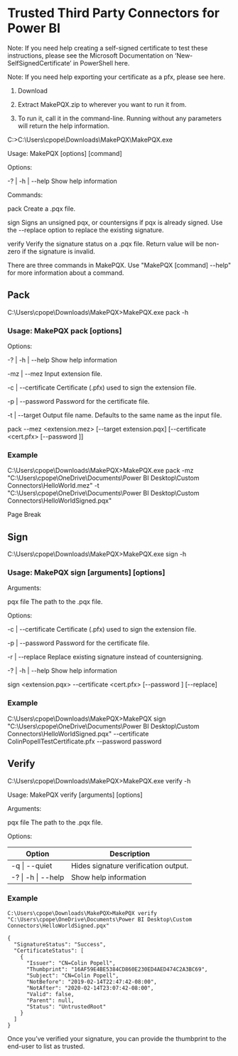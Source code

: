 # Trusted Third Party Connectors for Power BI 

Note: If you need help creating a self-signed certificate to test these instructions, please see the Microsoft Documentation on ‘New-SelfSignedCertificate’ in PowerShell here. 

Note: If you need help exporting your certificate as a pfx, please see here. 

1. Download

2. Extract MakePQX.zip to wherever you want to run it from. 

3. To run it, call it in the command-line. Running without any parameters will return the help information. 

C:\>C:\Users\cpope\Downloads\MakePQX\MakePQX.exe 

Usage: MakePQX [options] [command] 

 

Options: 

  -?  | -h | --help  Show help information 

 

Commands: 

  pack    Create a .pqx file. 

  sign    Signs an unsigned pqx, or countersigns if pqx is already signed. Use the --replace option to replace the existing signature. 

  verify  Verify the signature status on a .pqx file. Return value will be non-zero if the signature is invalid. 

 

There are three commands in MakePQX. Use "MakePQX [command] --help" for more information about a command. 

## Pack 

 

C:\Users\cpope\Downloads\MakePQX>MakePQX.exe pack -h 

 

 

### Usage: MakePQX pack [options] 

 

Options: 

  -?  | -h | --help    Show help information 

  -mz | --mez          Input extension file. 

  -c  | --certificate  Certificate (.pfx) used to sign the extension file. 

  -p  | --password     Password for the certificate file. 

  -t  | --target       Output file name. Defaults to the same name as the input file. 

pack --mez <extension.mez> [--target extension.pqx] [--certificate <cert.pfx> [--password <password>]] 

 

### Example 

 

C:\Users\cpope\Downloads\MakePQX>MakePQX.exe pack -mz "C:\Users\cpope\OneDrive\Documents\Power BI Desktop\Custom Connectors\HelloWorld.mez" -t "C:\Users\cpope\OneDrive\Documents\Power BI Desktop\Custom Connectors\HelloWorldSigned.pqx" 

Page Break
 

## Sign 

 

C:\Users\cpope\Downloads\MakePQX>MakePQX.exe sign -h 

 

 

### Usage: MakePQX sign [arguments] [options] 

 

Arguments: 

  pqx file  The path to the .pqx file. 

 

Options: 

  -c  | --certificate  Certificate (.pfx) used to sign the extension file. 

  -p  | --password     Password for the certificate file. 

  -r | --replace       Replace existing signature instead of countersigning. 

  -?  | -h | --help    Show help information 

sign <extension.pqx> --certificate <cert.pfx> [--password <certPassword>] [--replace] 

 

 

### Example 

 

C:\Users\cpope\Downloads\MakePQX>MakePQX sign "C:\Users\cpope\OneDrive\Documents\Power BI Desktop\Custom Connectors\HelloWorldSigned.pqx" --certificate ColinPopellTestCertificate.pfx --password password 

 

## Verify 

 

C:\Users\cpope\Downloads\MakePQX>MakePQX.exe verify -h 

Usage: MakePQX verify [arguments] [options] 

Arguments: 

  pqx file  The path to the .pqx file. 

Options: 

| Option             | Description                           |
|--------------------|---------------------------------------|
| -q \| --quiet      | Hides signature verification output.  |
| -? \| -h \| --help | Show help information                 |

### Example 

```
C:\Users\cpope\Downloads\MakePQX>MakePQX verify "C:\Users\cpope\OneDrive\Documents\Power BI Desktop\Custom Connectors\HelloWorldSigned.pqx" 

{ 
  "SignatureStatus": "Success", 
  "CertificateStatus": [ 
    { 
      "Issuer": "CN=Colin Popell", 
      "Thumbprint": "16AF59E4BE5384CD860E230ED4AED474C2A3BC69", 
      "Subject": "CN=Colin Popell", 
      "NotBefore": "2019-02-14T22:47:42-08:00", 
      "NotAfter": "2020-02-14T23:07:42-08:00", 
      "Valid": false, 
      "Parent": null, 
      "Status": "UntrustedRoot" 
    } 
  ] 
} 
```

 Once you’ve verified your signature, you can provide the thumbprint to the end-user to list as trusted.
